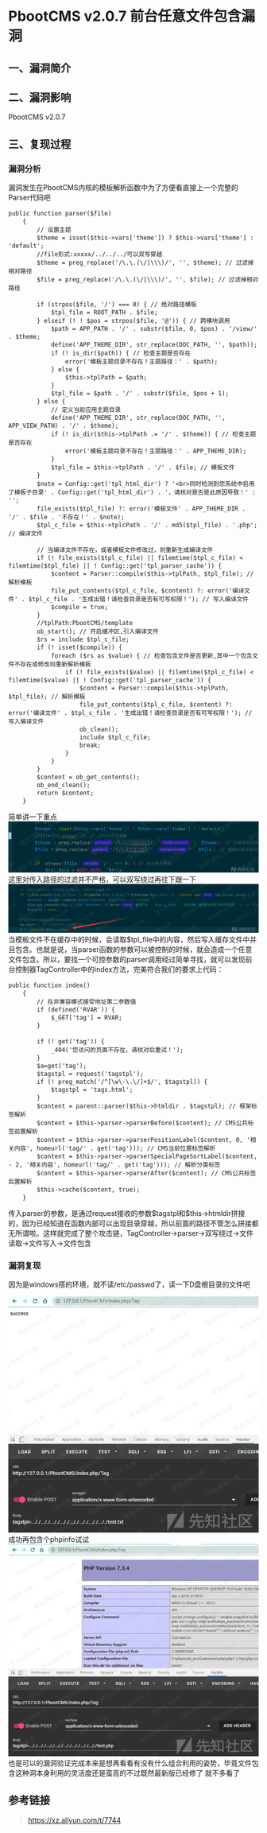 PbootCMS v2.0.7 前台任意文件包含漏洞
====================================

一、漏洞简介
------------

二、漏洞影响
------------

PbootCMS v2.0.7

三、复现过程
------------

### 漏洞分析

漏洞发生在PbootCMS内核的模板解析函数中为了方便看直接上一个完整的Parser代码吧

    public function parser($file)
        {
            // 设置主题
            $theme = isset($this->vars['theme']) ? $this->vars['theme'] : 'default';
            //file形式:xxxxx/../../../可以双写穿越
            $theme = preg_replace('/\.\.(\/|\\\)/', '', $theme); // 过滤掉相对路径
            $file = preg_replace('/\.\.(\/|\\\)/', '', $file); // 过滤掉相对路径

            if (strpos($file, '/') === 0) { // 绝对路径模板
                $tpl_file = ROOT_PATH . $file;
            } elseif (! ! $pos = strpos($file, '@')) { // 跨模块调用
                $path = APP_PATH . '/' . substr($file, 0, $pos) . '/view/' . $theme;
                define('APP_THEME_DIR', str_replace(DOC_PATH, '', $path));
                if (! is_dir($path)) { // 检查主题是否存在
                    error('模板主题目录不存在！主题路径：' . $path);
                } else {
                    $this->tplPath = $path;
                }
                $tpl_file = $path . '/' . substr($file, $pos + 1);
            } else {
                // 定义当前应用主题目录
                define('APP_THEME_DIR', str_replace(DOC_PATH, '', APP_VIEW_PATH) . '/' . $theme);
                if (! is_dir($this->tplPath .= '/' . $theme)) { // 检查主题是否存在
                    error('模板主题目录不存在！主题路径：' . APP_THEME_DIR);
                }
                $tpl_file = $this->tplPath . '/' . $file; // 模板文件
            }
            $note = Config::get('tpl_html_dir') ? '<br>同时检测到您系统中启用了模板子目录' . Config::get('tpl_html_dir') . '，请核对是否是此原因导致！' : '';
            file_exists($tpl_file) ?: error('模板文件' . APP_THEME_DIR . '/' . $file . '不存在！' . $note);
            $tpl_c_file = $this->tplcPath . '/' . md5($tpl_file) . '.php'; // 编译文件

            // 当编译文件不存在，或者模板文件修改过，则重新生成编译文件
            if (! file_exists($tpl_c_file) || filemtime($tpl_c_file) < filemtime($tpl_file) || ! Config::get('tpl_parser_cache')) {
                $content = Parser::compile($this->tplPath, $tpl_file); // 解析模板
                file_put_contents($tpl_c_file, $content) ?: error('编译文件' . $tpl_c_file . '生成出错！请检查目录是否有可写权限！'); // 写入编译文件
                $compile = true;
            }
            //tplPath:PbootCMS/template
            ob_start(); // 开启缓冲区,引入编译文件
            $rs = include $tpl_c_file;
            if (! isset($compile)) {
                foreach ($rs as $value) { // 检查包含文件是否更新,其中一个包含文件不存在或修改则重新解析模板
                    if (! file_exists($value) || filemtime($tpl_c_file) < filemtime($value) || ! Config::get('tpl_parser_cache')) {
                        $content = Parser::compile($this->tplPath, $tpl_file); // 解析模板
                        file_put_contents($tpl_c_file, $content) ?: error('编译文件' . $tpl_c_file . '生成出错！请检查目录是否有可写权限！'); // 写入编译文件
                        ob_clean();
                        include $tpl_c_file;
                        break;
                    }
                }
            }
            $content = ob_get_contents();
            ob_end_clean();
            return $content;
        }

简单讲一下重点![1.png](./.resource/PbootCMSv2.0.7前台任意文件包含漏洞/media/rId25.png)这里对传入路径的过滤并不严格，可以双写绕过再往下跟一下![2.png](./.resource/PbootCMSv2.0.7前台任意文件包含漏洞/media/rId26.png)当模板文件不在缓存中的时候，会读取\$tpl\_file中的内容，然后写入缓存文件中并且包含。也就是说，当parser函数的参数可以被控制的时候，就会造成一个任意文件包含。所以，要找一个可控参数的parser调用经过简单寻找，就可以发现前台控制器TagController中的index方法，完美符合我们的要求上代码：

    public function index()
        {
            // 在非兼容模式接受地址第二参数值
            if (defined('RVAR')) {
                $_GET['tag'] = RVAR;
            }

            if (! get('tag')) {
                _404('您访问的页面不存在，请核对后重试！');
            }
            $a=get('tag');
            $tagstpl = request('tagstpl');
            if (! preg_match('/^[\w\-\.\/]+$/', $tagstpl)) {
                $tagstpl = 'tags.html';
            }
            $content = parent::parser($this->htmldir . $tagstpl); // 框架标签解析
            $content = $this->parser->parserBefore($content); // CMS公共标签前置解析
            $content = $this->parser->parserPositionLabel($content, 0, '相关内容', homeurl('tag/' . get('tag'))); // CMS当前位置标签解析
            $content = $this->parser->parserSpecialPageSortLabel($content, - 2, '相关内容', homeurl('tag/' . get('tag'))); // 解析分类标签
            $content = $this->parser->parserAfter($content); // CMS公共标签后置解析
            $this->cache($content, true);
        }

传入parser的参数，是通过request接收的参数\$tagstpl和\$this-\>htmldir拼接的，因为已经知道在函数内部可以出现目录穿越，所以前面的路径不管怎么拼接都无所谓啦。这样就完成了整个攻击链，TagController-\>parser-\>双写绕过-\>文件读取-\>文件写入-\>文件包含

### 漏洞复现

因为是windows搭的环境，就不读/etc/passwd了，读一下D盘根目录的文件吧

![3.png](./.resource/PbootCMSv2.0.7前台任意文件包含漏洞/media/rId28.png)成功再包含个phpinfo试试![4.png](./.resource/PbootCMSv2.0.7前台任意文件包含漏洞/media/rId29.png)也是可以的漏洞验证完成本来是想再看看有没有什么组合利用的姿势，毕竟文件包含这种洞本身利用的灵活度还是蛮高的不过既然最新版已经修了 就不多看了

参考链接
--------

> https://xz.aliyun.com/t/7744
